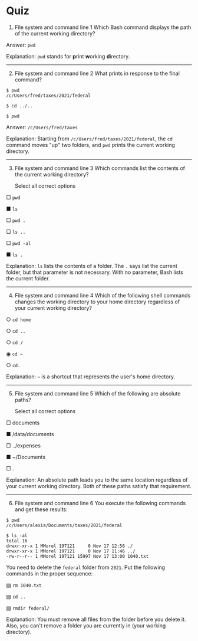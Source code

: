 # Quiz

1. File system and command line 1
Which Bash command displays the path of the current working directory?

Answer: `pwd`

Explanation: `pwd` stands for **p**rint **w**orking **d**irectory.

---
2. File system and command line 2
What prints in response to the final command?

```
$ pwd
/c/Users/fred/taxes/2021/federal

$ cd ../..

$ pwd
```

Answer: `/c/Users/fred/taxes`

Explanation: Starting from `/c/Users/fred/taxes/2021/federal`, the `cd` command moves "up" two folders, and `pwd` prints the current working directory.

---

3. File system and command line 3
Which commands list the contents of the current working directory?

	Select all correct options
	
□ `pwd`

■ `ls`

□ `pwd .`

□ `ls ..`

□ `pwd -al`

■ `ls .`

Explanation: `ls` lists the contents of a folder. The `.` says list the current folder, but that parameter is not necessary. With no parameter, Bash lists the current folder.

---

4. File system and command line 4
Which of the following shell commands changes the working directory to your home directory regardless of your current working directory?

○ `cd home`

○ `cd ..`

○ `cd /`

◉ `cd ~`

○ `cd.`

Explanation: `~` is a shortcut that represents the user's home directory.

---

5. File system and command line 5
Which of the following are absolute paths?

	Select all correct options

□ documents

■ /data/documents

□ ../expenses

■ ~/Documents

□ .

Explanation: An absolute path leads you to the same location regardless of your current working directory. Both of these paths satisfy that requirement.

---

6. File system and command line 6
You execute the following commands and get these results:

```
$ pwd
/c/Users/alexia/Documents/taxes/2021/federal

$ ls -al
total 16
drwxr-xr-x 1 MMorel 197121     0 Nov 17 12:58 ./
drwxr-xr-x 1 MMorel 197121     0 Nov 17 11:46 ../
-rw-r--r-- 1 MMorel 197121 15997 Nov 17 13:00 1040.txt
```

You need to delete the `federal` folder from `2021`. Put the following commands in the proper sequence:

▤ `rm 1040.txt`

▤ `cd ..`

▤ `rmdir federal/`

Explanation: You must remove all files from the folder before you delete it. Also, you can't remove a folder you are currently in (your working directory).
